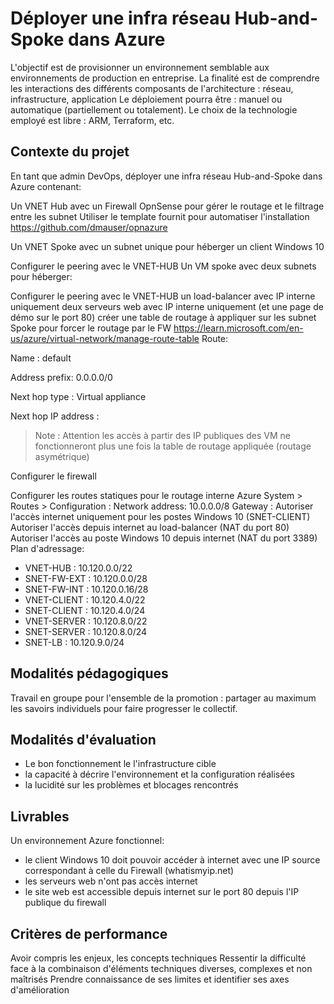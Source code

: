 # Déployer une infra réseau Hub-and-Spoke dans Azure

L'objectif est de provisionner un environnement semblable aux environnements de production en entreprise.
La finalité est de comprendre les interactions des différents composants de l'architecture : réseau, infrastructure, application
Le déploiement pourra être : manuel ou automatique (partiellement ou totalement).
Le choix de la technologie employé est libre : ARM, Terraform, etc.

## Contexte du projet
En tant que admin DevOps, déployer une infra réseau Hub-and-Spoke dans Azure contenant:

Un VNET Hub avec un Firewall OpnSense pour gérer le routage et le filtrage entre les subnet Utiliser le template fournit pour automatiser l'installation https://github.com/dmauser/opnazure

Un VNET Spoke avec un subnet unique pour héberger un client Windows 10

Configurer le peering avec le VNET-HUB
Un VM spoke avec deux subnets pour héberger:

Configurer le peering avec le VNET-HUB
un load-balancer avec IP interne uniquement
deux serveurs web avec IP interne uniquement (et une page de démo sur le port 80)
créer une table de routage à appliquer sur les subnet Spoke pour forcer le routage par le FW https://learn.microsoft.com/en-us/azure/virtual-network/manage-route-table Route:

Name : default

Address prefix: 0.0.0.0/0

Next hop type : Virtual appliance

Next hop IP address : 

> Note : Attention les accès à partir des IP publiques des VM ne fonctionneront plus une fois la table de routage appliquée (routage asymétrique)

Configurer le firewall

Configurer les routes statiques pour le routage interne Azure System > Routes > Configuration :
Network address: 10.0.0.0/8
Gateway :
Autoriser l'accès internet uniquement pour les postes Windows 10 (SNET-CLIENT)
Autoriser l'accès depuis internet au load-balancer (NAT du port 80)
Autoriser l'accès au poste Windows 10 depuis internet (NAT du port 3389)
Plan d'adressage:

- VNET-HUB : 10.120.0.0/22
- SNET-FW-EXT : 10.120.0.0/28
- SNET-FW-INT : 10.120.0.16/28
- VNET-CLIENT : 10.120.4.0/22
- SNET-CLIENT : 10.120.4.0/24
- VNET-SERVER : 10.120.8.0/22
- SNET-SERVER : 10.120.8.0/24
- SNET-LB : 10.120.9.0/24

## Modalités pédagogiques
Travail en groupe pour l'ensemble de la promotion : partager au maximum les savoirs individuels pour faire progresser le collectif.

## Modalités d'évaluation
- Le bon fonctionnement le l'infrastructure cible
- la capacité à décrire l'environnement et la configuration réalisées
- la lucidité sur les problèmes et blocages rencontrés

## Livrables
Un environnement Azure fonctionnel:
- le client Windows 10 doit pouvoir accéder à internet avec une IP source correspondant à celle du Firewall (whatismyip.net)
- les serveurs web n'ont pas accès internet
- le site web est accessible depuis internet sur le port 80 depuis l'IP publique du firewall

## Critères de performance
Avoir compris les enjeux, les concepts techniques
Ressentir la difficulté face à la combinaison d'éléments techniques diverses, complexes et non maîtrisés
Prendre connaissance de ses limites et identifier ses axes d'amélioration